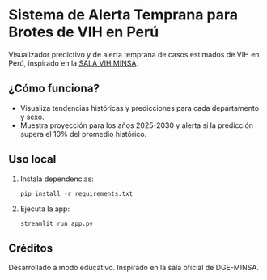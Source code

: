 # Sistema de Alerta Temprana para Brotes de VIH en Perú

Visualizador predictivo y de alerta temprana de casos estimados de VIH en Perú, inspirado en la [SALA VIH MINSA](https://app7.dge.gob.pe/maps/sala_vih/).

## ¿Cómo funciona?
- Visualiza tendencias históricas y predicciones para cada departamento y sexo.
- Muestra proyección para los años 2025-2030 y alerta si la predicción supera el 10% del promedio histórico.

## Uso local

1. Instala dependencias:
   ```
   pip install -r requirements.txt
   ```
2. Ejecuta la app:
   ```
   streamlit run app.py
   ```

## Créditos
Desarrollado a modo educativo. Inspirado en la sala oficial de DGE-MINSA.

